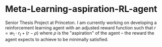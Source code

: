 # Meta-Learning-aspiration-RL-agent

Senior Thesis Project at Princeton. I am currently working on developing a reinforcement learning agent with an adjusted reward function such that $r = w_1 \cdot r_t + (r - \rho)$ where $\rho$ is the "aspiration" of the agent – the reward the agent expects to achieve to be minimally satisfied. 

